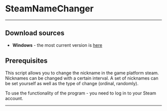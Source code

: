 # SteamNameChanger
___

Download sources
----
- **Windows** - the most current version is [here](https://github.com/vitaliishchudlo/steam_name_changer/releases)


Prerequisites
-------------
This script allows you to change the nickname in the game platform steam.
Nicknames can be changed with a certain interval.
A set of nicknames can be set yourself as well as the type of change (ordinal, randomly).

To use the functionality of the program - you need to log in to your Steam account.

___


<!--
Getting Started
-------------
run bootstrap.sh: ./bootstrap.sh
start service: docker compose up

Testing
-------------
To test the application:

app$ scripts/test_app.sh

Linting
-------------
To lint the shell scripts:

$ docker compose run shell-linter
shell-linter$ scripts/lint_app.sh

or

$ docker compose run shell-linter scripts/lint_app.sh
Documenting
To document the application:

app$ scripts/document_app.sh

Notes
-------------
-->
